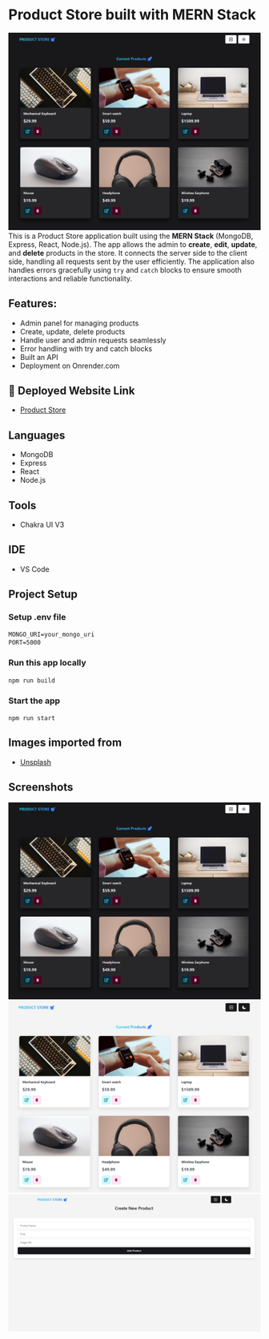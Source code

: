 
# Product Store built with MERN Stack
![Screen shots](/assets/1.png)
This is a Product Store application built using the **MERN Stack** (MongoDB, Express, React, Node.js). The app allows the admin to **create**, **edit**, **update**, and **delete** products in the store. It connects the server side to the client side, handling all requests sent by the user efficiently. The application also handles errors gracefully using `try` and `catch` blocks to ensure smooth interactions and reliable functionality.

## Features:
- Admin panel for managing products
- Create, update, delete products
- Handle user and admin requests seamlessly
- Error handling with try and catch blocks
- Built an API
- Deployment on Onrender.com


## 🔗 Deployed Website Link
- [Product Store](https://mern-product-store-av5i.onrender.com/)



## Languages
- MongoDB
- Express 
- React
- Node.js

## Tools
- Chakra UI V3

## IDE
- VS Code

## Project Setup
### Setup .env file

```shell
MONGO_URI=your_mongo_uri
PORT=5000
```

### Run this app locally

```shell
npm run build
```

### Start the app

```shell
npm run start
```

## Images imported from
- [Unsplash](https://unsplash.com/)

## Screenshots
![Screenshot](/assets/1.png)
![Screenshot](/assets/2.png)
![Screenshot](/assets/3.png)

